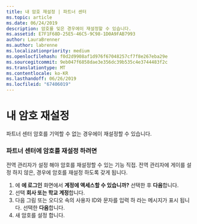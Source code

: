 ```yaml
---
title: 내 암호 재설정 | 파트너 센터
ms.topic: article
ms.date: 06/24/2019
description: 암호를 잊은 경우에이 재설정할 수 있습니다.
ms.assetid: E7F1F68D-25E5-46C5-9C98-1D0A9FAB7993
author: LauraBrenner
ms.author: labrenne
ms.localizationpriority: medium
ms.openlocfilehash: f0d2d9908af1d976f67048257cf7f8e267eba29e
ms.sourcegitcommit: 9eb047f6858dae3e356dc39b535c4e3744483f2c
ms.translationtype: MT
ms.contentlocale: ko-KR
ms.lasthandoff: 06/26/2019
ms.locfileid: "67406019"
---
```

# <a name="reset-my-password"></a>내 암호 재설정

파트너 센터 암호를 기억할 수 없는 경우에이 재설정할 수 있습니다.

### <a name="to-reset-your-password-to-partner-center"></a>파트너 센터에 암호를 재설정 하려면

전역 관리자가 설정 해야 암호를 재설정할 수 있는 기능 직접. 전역 관리자에 게이를 설정 하지 않은, 경우에 암호를 재설정 하도록 갖게 됩니다. 

1. 에 **에 로그인** 화면에서 **계정에 액세스할 수 있습니까?** 선택한 후 **다음**합니다.
2. 선택 **회사 또는 학교 계정**합니다.
3. 다음 그림 또는 오디오 속의 사용자 ID와 문자를 입력 하 라는 메시지가 표시 됩니다. 선택한 **다음**합니다.
4. 새 암호를 설정 합니다.
